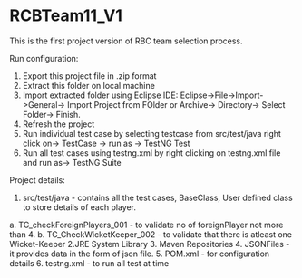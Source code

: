 # RCBTeam11_V1
This is the first project version of RBC team selection process.

Run configuration:
1. Export this project file in .zip format
2. Extract this folder on local machine
3. Import extracted folder using Eclipse IDE:
  Eclipse->File->Import->General-> Import Project from FOlder or Archive-> Directory->   Select Folder-> Finish.
4. Refresh the project
5. Run individual test case by selecting testcase from src/test/java right click on->  TestCase -> run as -> TestNG Test
6. Run all test cases using testng.xml by right clicking on testng.xml file and run as-> TestNG Suite

Project details:
1. src/test/java - contains all the test cases, BaseClass, User defined class to store details of each player.

  a. TC_checkForeignPlayers_001 - to validate no of foreignPlayer not more than 4.
  b. TC_CheckWicketKeeper_002 - to validate that there is atleast one Wicket-Keeper
2.JRE System Library
3. Maven Repositories
4. JSONFiles - it provides data in the form of json file.
5. POM.xml - for configuration details
6. testng.xml - to run all test at time

